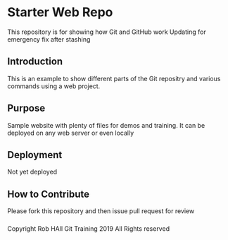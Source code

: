 # Starter Web Repo

This repository is for showing how Git and GitHub work
Updating for emergency fix after stashing

## Introduction

This is an example to show different parts of the Git repositry and various commands using a web project.

## Purpose

Sample website with plenty of files for demos and training. 
It can be deployed on any web server or even locally

## Deployment

Not yet deployed

## How to Contribute

Please fork this repository and then issue pull request for review

###

Copyright Rob HAll Git Training 2019 All Rights reserved